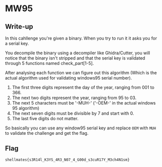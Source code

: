 # MW95

## Write-up

In this cahllenge you're given a binary. When you try to run it it asks you for a serial key.

You decompile the binary using a decompiler like Ghidra/Cutter, you will notice that the binary isn't stripped and that the serial key is validated through 5 functions named check_part[1-5].

After analysing each function we can figure out this algorithm (Which is the actual algorithm used for validating windows95 serial number).

1. The first three digits represent the day of the year, ranging from 001 to 366.
2. The next two digits represent the year, ranging from 95 to 03.
3. The next 5 characters must be '-MUH-' ('-OEM-' in the actual windows 95 algorithm)
4. The next seven digits must be divisible by 7 and start with 0.
5. The last five digits do not matter.

So basically you can use any window95 serial key and replace `OEM` with `MUH` to validate the challenge and get the flag.

## Flag

`shellmates{s3R14l_K3YS_4R3_N07_4_G00d_s3cuR17Y_M3ch4N1sm}`
